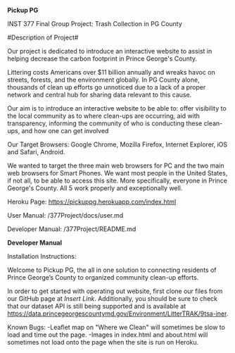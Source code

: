 **Pickup PG**

INST 377 Final Group Project: Trash Collection in PG County

#Description of Project#

Our project is dedicated to introduce an interactive website to assist in helping decrease the carbon footprint in Prince George's County.

Littering costs Americans over $11 billion annually and wreaks havoc on streets, forests, and the environment globally. In PG County alone, thousands of clean up efforts go unnoticed due to a lack of a proper network and central hub for sharing data relevant to this cause.

Our aim is to introduce an interactive website to be able to: offer visibility to the local community as to where clean-ups are occurring, aid with transparency, informing the community of who is conducting these clean-ups, and how one can get involved

Our Target Browsers: Google Chrome, Mozilla Firefox, Internet Explorer, iOS and Safari, Android.

We wanted to target the three main web browsers for PC and the two main web browsers for Smart Phones. We want most people in the United States, if not all, to be able to access this site. More specifically, everyone in Prince George's County. All 5 work properly and exceptionally well.

Heroku Page: https://pickuppg.herokuapp.com/index.html

User Manual: /377Project/docs/user.md

Developer Manual: /377Project/README.md






**Developer Manual**

Installation Instructions:

Welcome to Pickup PG, the all in one solution to connecting residents of Prince George’s County to organized community clean-up efforts. 

In order to get started with operating out website, first clone our files from our GitHub page at *Insert Link*. Additionally, you should be sure to check that our dataset API is still being supported and is available at https://data.princegeorgescountymd.gov/Environment/LitterTRAK/9tsa-iner.


Known Bugs:
-Leaflet map on "Where we Clean" will sometimes be slow to load and time out the page. 
-Images in index.html and about.html will sometimes not load onto the page when the site is run on Heroku. 
